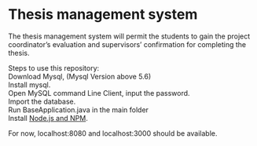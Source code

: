 # Thesis management system
The thesis management system will permit the students to gain the project coordinator’s evaluation and supervisors’ confirmation for completing the thesis.<br />

Steps to use this repository:<br />
Download Mysql, (Mysql Version above 5.6)<br />
Install mysql.<br />
Open MySQL command Line Client, input the password.<br />
Import the database.<br />
Run BaseApplication.java in the main folder<br />
Install [Node.js and NPM](https://nodejs.org/en/). <br />

For now, localhost:8080 and localhost:3000 should be available.
